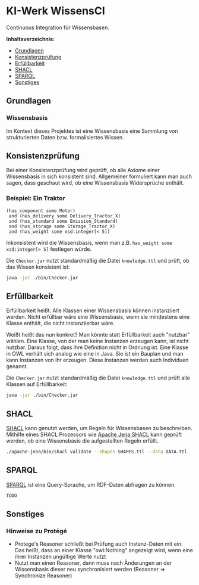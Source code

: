 # KI-Werk WissensCI

Continuous Integration für Wissensbasen.

**Inhaltsverzeichnis:**

* [Grundlagen](#Grundlagen)
* [Konsistenzprüfung](#Konsistenzprüfung)
* [Erfüllbarkeit](#Erfüllbarkeit)
* [SHACL](#SHACL)
* [SPARQL](#SPARQL)
* [Sonstiges](#Sonstiges)

## Grundlagen

### Wissensbasis

Im Kontext dieses Projektes ist eine Wissensbasis eine Sammlung von strukturierten Daten bzw. formalisiertes Wissen.

## Konsistenzprüfung

Bei einer Konsistenzprüfung wird geprüft, ob alle Axiome einer Wissensbasis in sich konsistent sind.
Allgemeiner formuliert kann man auch sagen, dass geschaut wird, ob eine Wissensbasis Widersprüche enthält.

### Beispiel: Ein Traktor

```
(has_component some Motor)
 and (has_delivery some Delivery_Tractor_X)
 and (has_standard some Emission_Standard)
 and (has_storage some Storage_Tractor_X)
 and (has_weight some xsd:integer[< 5])
```

Inkonsistent wird die Wissensbasis, wenn man z.B. `has_weight some xsd:integer[> 5]` festlegen würde.

Die `Checker.jar` nutzt standardmäßig die Datei `knowledge.ttl` und prüft, ob das Wissen konsistent ist:

```bash
java -jar ./bin/Checker.jar
```

## Erfüllbarkeit

Erfüllbarkeit heißt: Alle Klassen einer Wissensbasis können instanziiert werden. 
Nicht erfüllbar wäre eine Wissensbasis, wenn sie mindestens eine Klasse enthält, die nicht instanziierbar wäre.

Weißt heißt das nun konkret? Man könnte statt Erfüllbarkeit auch "nutzbar" wählen. Eine Klasse, von der man keine Instanzen erzeugen kann, ist nicht nutzbar. Daraus folgt, dass ihre Definition nicht in Ordnung ist. Eine Klasse in OWL verhält sich analog wie eine in Java. Sie ist ein Bauplan und man kann Instanzen von ihr erzeugen. Diese Instanzen werden auch Individuen genannt.

Die `Checker.jar` nutzt standardmäßig die Datei `knowledge.ttl` und prüft alle Klassen auf Erfüllbarkeit:

```bash
java -jar ./bin/Checker.jar
```

## SHACL

[SHACL](https://www.w3.org/TR/shacl/) kann genutzt werden, um Regeln für Wissensbasen zu beschreiben.
Mithilfe eines SHACL Prozessors wie [Apache Jena SHACL](https://jena.apache.org/documentation/shacl/index.html) kann geprüft werden, ob eine Wissensbasis die aufgestellten Regeln erfüllt.

```bash
./apache-jena/bin/shacl validate --shapes SHAPES.ttl --data DATA.ttl
```

## SPARQL

[SPARQL](https://www.w3.org/TR/rdf-sparql-query/) ist eine Query-Sprache, um RDF-Daten abfragen zu können.

```bash
TODO
```

## Sonstiges

### Hinweise zu Protégé

* Protege's Reasoner schließt bei Prüfung auch Instanz-Daten mit ein. Das heißt, dass an einer Klasse "owl:Nothing" angezeigt wird, wenn eine ihrer Instanzen ungültige Werte nutzt
* Nutzt man einen Reasoner, dann muss nach Änderungen an der Wissensbasis dieser neu synchronisiert werden (Reasoner => Synchronize Reasoner)
